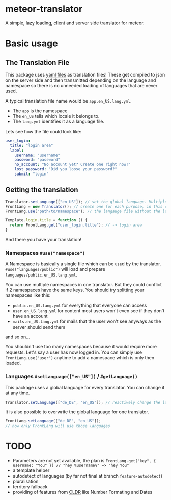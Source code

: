 # meteor-translator

A simple, lazy loading, client and server side translator for meteor.

# Basic usage

## The Translation File
This package uses [yaml files](http://www.yaml.org/) as translation files! These get compiled to json on the server side and then transmitted depending on the language and namespace so there is no unneeded loading of languages that are never used.

A typical translation file name would be `app.en_US.lang.yml`.
- The `app` is the namespace
- The `en_US` tells which locale it belongs to.
- The `lang.yml` identifies it as a language file.
 
Lets see how the file could look like:

```YAML
user_login:
  title: "login area"
  label:
    username: "username"
    password: "password"
    no_account: "No account yet? Create one right now!"
    lost_password: "Did you loose your password?"
    submit: "login"
```

## Getting the translation

```Javascript
Translator.setLanguage(["en_US"]); // set the global language. Multiple languages are possible for fallbacks
FrontLang = new Translator(); // create one for each purpose, in this case the frontend
FrontLang.use("path/to/namespace"); // the langauge file without the language eg. "app", not "app.en_US.lang.yml"

Template.login.title = function () {
  return FrontLang.get("user_login.title"); // -> login area
}
```

And there you have your translation!

### Namespaces `#use("namespace")`

A Namespace is basically a single file which can be `use`d by the translator.
`#use("languages/public")` will load and prepare `languages/public.en_US.lang.yml`.

You can use multiple namespaces in one translator. But they could conflict if 2 namespaces have the same keys.
You should try splitting your namespaces like this:
- `public.en_US.lang.yml` for everything that everyone can access
- `user.en_US.lang.yml` for content most users won't even see if they don't have an account
- `mails.en_US.lang.yml` for mails that the user won't see anyways as the server should send them

and so on... 

You shouldn't use too many namespaces because it would require more requests.
Let's say a user has now logged in. You can simply use `FrontLang.use("user")` anytime to add a namespace which is only then loaded.

### Languages `#setLanguage(["en_US"])` / `#getLanguage()`

This package uses a global language for every translator. You can change it at any time.
```Javascript
Translator.setLanguage(["de_DE", "en_US"]); // reactively change the language to de with en fallback
```

It is also possible to overwrite the global language for one translator.
```Javascript
FrontLang.setLanguage(["de_DE", "en_US"]);
// now only FrontLang will use those languages
```

# TODO
- Parameters are not yet available, the plan is `FrontLang.get("key", { username: "You" }) // "hey %username%" => "hey You"`
- a template helper
- autodetect of languages (by far not final at branch `feature-autodetect`)
- pluralisation
- territory fallback
- providing of features from [CLDR](http://cldr.unicode.org/) like Number Formating and Dates
